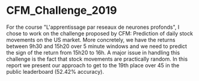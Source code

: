 # CFM_Challenge_2019

For the course "L'apprentissage par reseaux de neurones profonds", I chose to work on the challenge proposed by CFM: Prediction of daily
stock movements on the US market. More concretely, we have the returns between 9h30 and 15h20 over 5 minute windows and we need to predict the sign of the return from 15h20 to 16h. A major issue in handling this challenge is the fact that stock movements are practically random. In this report we present our approach to get to the 19th place over 45 in the public leaderboard (52.42% accuracy).
